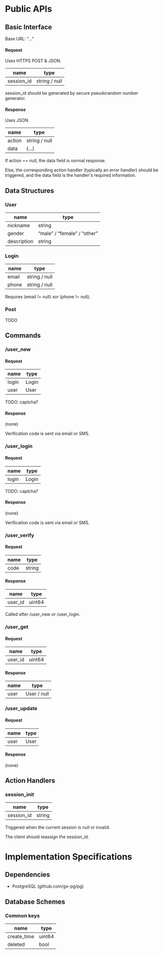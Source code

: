 # Public APIs

## Basic Interface

Base URL: “...”

#### Request

Uses HTTPS POST & JSON.

| name       | type          |
| ---        | ---           |
| session_id | string / null |

session_id should be generated by secure pseudorandom number generator.

#### Response

Uses JSON.

| name   | type          |
| ---    | ---           |
| action | string / null |
| data   | {...}         |

If action == null, the data field is normal response.

Else, the corresponding action handler (typically an error handler) should be triggered, and the data field is the handler's required information.

## Data Structures

### User

| name        | type                        |
| ---         | ---                         |
| nickname    | string                      |
| gender      | “male” / “female” / “other” |
| description | string                      |

### Login

| name     | type          |
| ---      | ---           |
| email    | string / null |
| phone    | string / null |

Requires (email != null) xor (phone != null).

### Post

TODO

## Commands

### /user_new

#### Request

| name  | type  |
| ---   | ---   |
| login | Login |
| user  | User  |

TODO: captcha?

#### Response

(none)

Verification code is sent via email or SMS.

### /user_login

#### Request

| name  | type  |
| ---   | ---   |
| login | Login |

TODO: captcha?

#### Response

(none)

Verification code is sent via email or SMS.

### /user_verify

#### Request

| name | type   |
| ---  | ---    |
| code | string |

#### Response

| name    | type   |
| ---     | ---    |
| user_id | uint64 |

Called after /user_new or /user_login.

### /user_get

#### Request

| name    | type   |
| ---     | ---    |
| user_id | uint64 |

#### Response

| name | type        |
| ---  | ---         |
| user | User / null |

### /user_update

#### Request

| name | type |
| ---  | ---  |
| user | User |

#### Response

(none)

## Action Handlers

### session_init

| name       | type   |
| ---        | ---    |
| session_id | string |

Triggered when the current session is null or invalid.

The client should reassign the session_id.

# Implementation Specifications

## Dependencies

* PostgreSQL (github.com/go-pg/pg)

## Database Schemes

### Common keys

| name        | type   |
| ---         | ---    |
| create_time | uint64 |
| deleted     | bool   |
